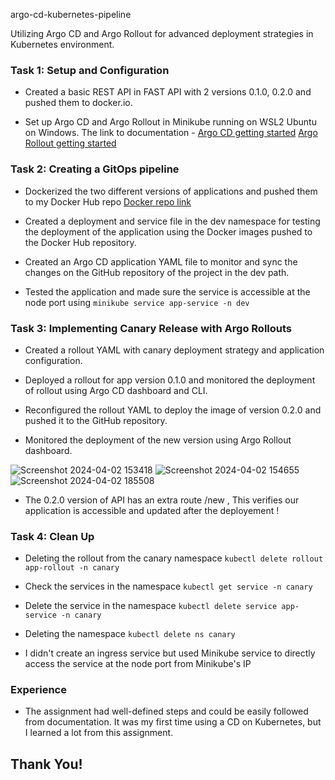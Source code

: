 argo-cd-kubernetes-pipeline

Utilizing Argo CD and Argo Rollout for advanced deployment strategies in Kubernetes environment.

### Task 1: Setup and Configuration

- Created a basic REST API in FAST API with 2 versions 0.1.0, 0.2.0 and pushed them to docker.io.

- Set up Argo CD and Argo Rollout in Minikube running on WSL2 Ubuntu on Windows. The link to documentation - [Argo CD getting started](https://argo-cd.readthedocs.io/en/stable/getting_started/) [Argo Rollout getting started](https://argo-rollouts.readthedocs.io/en/stable/installation/)

### Task 2: Creating a GitOps pipeline

- Dockerized the two different versions of applications and pushed them to my Docker Hub repo [Docker repo link](https://hub.docker.com/repository/docker/chahatsagarmain/app/general)

- Created a deployment and service file in the dev namespace for testing the deployment of the application using the Docker images pushed to the Docker Hub repository.

- Created an Argo CD application YAML file to monitor and sync the changes on the GitHub repository of the project in the dev path.

- Tested the application and made sure the service is accessible at the node port using `minikube service app-service -n dev`

### Task 3: Implementing Canary Release with Argo Rollouts

- Created a rollout YAML with canary deployment strategy and application configuration.

- Deployed a rollout for app version 0.1.0 and monitored the deployment of rollout using Argo CD dashboard and CLI.

- Reconfigured the rollout YAML to deploy the image of version 0.2.0 and pushed it to the GitHub repository.

- Monitored the deployment of the new version using Argo Rollout dashboard.

![Screenshot 2024-04-02 153418](https://github.com/chahatsagarmain/argo-cd-kubernetes-pipeline/assets/109112505/025393b9-260f-4bf5-b7b7-75638268934c)
![Screenshot 2024-04-02 154655](https://github.com/chahatsagarmain/argo-cd-kubernetes-pipeline/assets/109112505/479de145-e2d6-4611-be45-4ab456339692)
![Screenshot 2024-04-02 185508](https://github.com/chahatsagarmain/argo-cd-kubernetes-pipeline/assets/109112505/e1a67e58-bbba-4943-a426-f125c619eee8)

- The 0.2.0 version of API has an extra route /new , This verifies our application is accessible and updated after the deployement !

### Task 4: Clean Up

- Deleting the rollout from the canary namespace `kubectl delete rollout app-rollout -n canary`

- Check the services in the namespace `kubectl get service -n canary`

- Delete the service in the namespace `kubectl delete service app-service -n canary`

- Deleting the namespace `kubectl delete ns canary`

- I didn't create an ingress service but used Minikube service to directly access the service at the node port from Minikube's IP

### Experience

- The assignment had well-defined steps and could be easily followed from documentation. It was my first time using a CD on Kubernetes, but I learned a lot from this assignment.

## Thank You!
